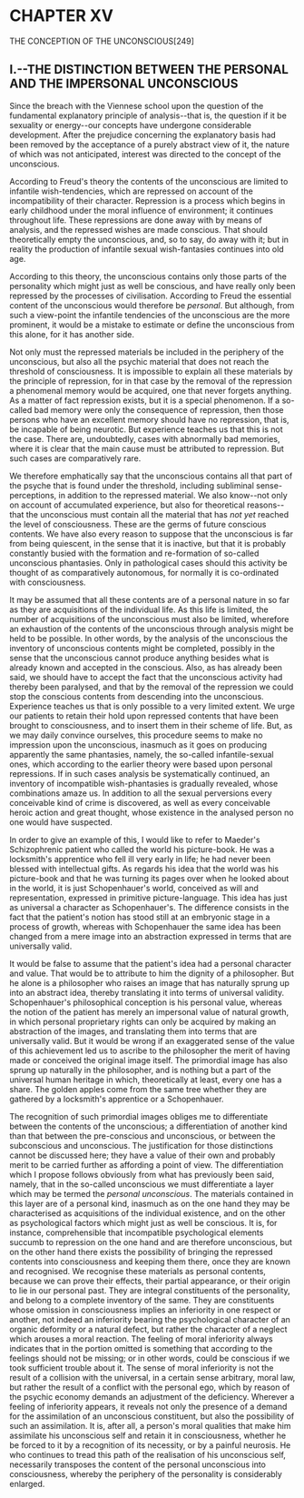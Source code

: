 # CHAPTER XV

THE CONCEPTION OF THE UNCONSCIOUS[249]


## I.--THE DISTINCTION BETWEEN THE PERSONAL AND THE IMPERSONAL UNCONSCIOUS

Since the breach with the Viennese school upon the question of the
fundamental explanatory principle of analysis--that is, the question
if it be sexuality or energy--our concepts have undergone considerable
development. After the prejudice concerning the explanatory basis had
been removed by the acceptance of a purely abstract view of it, the
nature of which was not anticipated, interest was directed to the
concept of the unconscious.

According to Freud's theory the contents of the unconscious are limited
to infantile wish-tendencies, which are repressed on account of the
incompatibility of their character. Repression is a process which
begins in early childhood under the moral influence of environment;
it continues throughout life. These repressions are done away with by
means of analysis, and the repressed wishes are made conscious. That
should theoretically empty the unconscious, and, so to say, do away with
it; but in reality the production of infantile sexual wish-fantasies
continues into old age.

According to this theory, the unconscious contains only those parts of
the personality which might just as well be conscious, and have really
only been repressed by the processes of civilisation. According to Freud
the essential content of the unconscious would therefore be _personal_.
But although, from such a view-point the infantile tendencies of the
unconscious are the more prominent, it would be a mistake to estimate
or define the unconscious from this alone, for it has another side.

Not only must the repressed materials be included in the periphery of
the unconscious, but also all the psychic material that does not reach
the threshold of consciousness. It is impossible to explain all these
materials by the principle of repression, for in that case by the
removal of the repression a phenomenal memory would be acquired, one
that never forgets anything. As a matter of fact repression exists, but
it is a special phenomenon. If a so-called bad memory were only the
consequence of repression, then those persons who have an excellent
memory should have no repression, that is, be incapable of being
neurotic. But experience teaches us that this is not the case. There
are, undoubtedly, cases with abnormally bad memories, where it is clear
that the main cause must be attributed to repression. But such cases are
comparatively rare.

We therefore emphatically say that the unconscious contains all that
part of the psyche that is found under the threshold, including
subliminal sense-perceptions, in addition to the repressed material.
We also know--not only on account of accumulated experience, but also
for theoretical reasons--that the unconscious must contain all the
material that has _not yet_ reached the level of consciousness. These
are the germs of future conscious contents. We have also every reason to
suppose that the unconscious is far from being quiescent, in the sense
that it is inactive, but that it is probably constantly busied with the
formation and re-formation of so-called unconscious phantasies. Only in
pathological cases should this activity be thought of as comparatively
autonomous, for normally it is co-ordinated with consciousness.

It may be assumed that all these contents are of a personal nature in
so far as they are acquisitions of the individual life. As this life
is limited, the number of acquisitions of the unconscious must also be
limited, wherefore an exhaustion of the contents of the unconscious
through analysis might be held to be possible. In other words, by the
analysis of the unconscious the inventory of unconscious contents might
be completed, possibly in the sense that the unconscious cannot produce
anything besides what is already known and accepted in the conscious.
Also, as has already been said, we should have to accept the fact that
the unconscious activity had thereby been paralysed, and that by the
removal of the repression we could stop the conscious contents from
descending into the unconscious. Experience teaches us that is only
possible to a very limited extent. We urge our patients to retain their
hold upon repressed contents that have been brought to consciousness,
and to insert them in their scheme of life. But, as we may daily
convince ourselves, this procedure seems to make no impression upon
the unconscious, inasmuch as it goes on producing apparently the same
phantasies, namely, the so-called infantile-sexual ones, which according
to the earlier theory were based upon personal repressions. If in such
cases analysis be systematically continued, an inventory of incompatible
wish-phantasies is gradually revealed, whose combinations amaze us.
In addition to all the sexual perversions every conceivable kind of
crime is discovered, as well as every conceivable heroic action and
great thought, whose existence in the analysed person no one would have
suspected.

In order to give an example of this, I would like to refer to Maeder's
Schizophrenic patient who called the world his picture-book. He was a
locksmith's apprentice who fell ill very early in life; he had never
been blessed with intellectual gifts. As regards his idea that the world
was his picture-book and that he was turning its pages over when he
looked about in the world, it is just Schopenhauer's world, conceived as
will and representation, expressed in primitive picture-language. This
idea has just as universal a character as Schopenhauer's. The difference
consists in the fact that the patient's notion has stood still at an
embryonic stage in a process of growth, whereas with Schopenhauer
the same idea has been changed from a mere image into an abstraction
expressed in terms that are universally valid.

It would be false to assume that the patient's idea had a personal
character and value. That would be to attribute to him the dignity of a
philosopher. But he alone is a philosopher who raises an image that has
naturally sprung up into an abstract idea, thereby translating it into
terms of universal validity. Schopenhauer's philosophical conception
is his personal value, whereas the notion of the patient has merely
an impersonal value of natural growth, in which personal proprietary
rights can only be acquired by making an abstraction of the images, and
translating them into terms that are universally valid. But it would be
wrong if an exaggerated sense of the value of this achievement led us
to ascribe to the philosopher the merit of having made or conceived the
original image itself. The primordial image has also sprung up naturally
in the philosopher, and is nothing but a part of the universal human
heritage in which, theoretically at least, every one has a share. The
golden apples come from the same tree whether they are gathered by a
locksmith's apprentice or a Schopenhauer.

The recognition of such primordial images obliges me to differentiate
between the contents of the unconscious; a differentiation of another
kind than that between the pre-conscious and unconscious, or between
the subconscious and unconscious. The justification for those
distinctions cannot be discussed here; they have a value of their own
and probably merit to be carried further as affording a point of view.
The differentiation which I propose follows obviously from what has
previously been said, namely, that in the so-called unconscious we must
differentiate a layer which may be termed the _personal unconscious_.
The materials contained in this layer are of a personal kind, inasmuch
as on the one hand they may be characterised as acquisitions of the
individual existence, and on the other as psychological factors which
might just as well be conscious. It is, for instance, comprehensible
that incompatible psychological elements succumb to repression on
the one hand and are therefore unconscious, but on the other hand
there exists the possibility of bringing the repressed contents
into consciousness and keeping them there, once they are known and
recognised. We recognise these materials as personal contents, because
we can prove their effects, their partial appearance, or their origin
to lie in our personal past. They are integral constituents of the
personality, and belong to a complete inventory of the same. They are
constituents whose omission in consciousness implies an inferiority
in one respect or another, not indeed an inferiority bearing the
psychological character of an organic deformity or a natural defect,
but rather the character of a neglect which arouses a moral reaction.
The feeling of moral inferiority always indicates that in the portion
omitted is something that according to the feelings should not be
missing; or in other words, could be conscious if we took sufficient
trouble about it. The sense of moral inferiority is not the result
of a collision with the universal, in a certain sense arbitrary,
moral law, but rather the result of a conflict with the personal ego,
which by reason of the psychic economy demands an adjustment of the
deficiency. Wherever a feeling of inferiority appears, it reveals not
only the presence of a demand for the assimilation of an unconscious
constituent, but also the possibility of such an assimilation. It is,
after all, a person's moral qualities that make him assimilate his
unconscious self and retain it in consciousness, whether he be forced to
it by a recognition of its necessity, or by a painful neurosis. He who
continues to tread this path of the realisation of his unconscious self,
necessarily transposes the content of the personal unconscious into
consciousness, whereby the periphery of the personality is considerably
enlarged.


